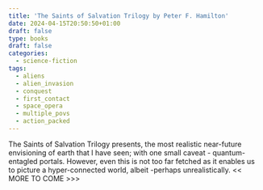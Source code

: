```yaml
---
title: 'The Saints of Salvation Trilogy by Peter F. Hamilton'
date: 2024-04-15T20:50:50+01:00
draft: false
type: books
draft: false
categories:
  - science-fiction
tags:
  - aliens
  - alien_invasion
  - conquest
  - first_contact
  - space_opera
  - multiple_povs
  - action_packed
---
```

The Saints of Salvation Trilogy presents, the most realistic near-future envisioning of earth that I have seen; with one small caveat - quantum-entagled portals. However, even this is not too far fetched as it enables us to picture a hyper-connected world, albeit -perhaps unrealistically.
<< MORE TO COME >>>